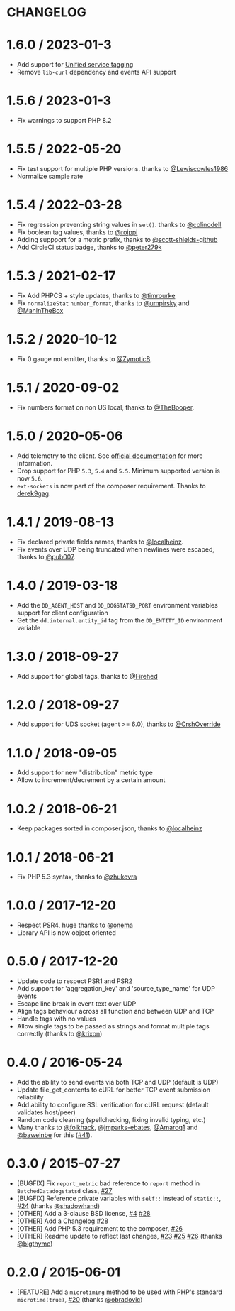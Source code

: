 CHANGELOG
=========

[//]: # (comment: Don't forget to update src/DogStatsd.php:DogStatsd::version when releasing a new version)

# 1.6.0 / 2023-01-3

* Add support for [Unified service tagging](https://docs.datadoghq.com/getting_started/tagging/unified_service_tagging/?tab=kubernetes)
* Remove `lib-curl` dependency and events API support

# 1.5.6 / 2023-01-3

* Fix warnings to support PHP 8.2

# 1.5.5 / 2022-05-20

* Fix test support for multiple PHP versions. thanks to [@Lewiscowles1986][]
* Normalize sample rate

# 1.5.4 / 2022-03-28

* Fix regression preventing string values in `set()`. thanks to [@colinodell][]
* Fix boolean tag values, thanks to [@roippi][]
* Adding suppport for a metric prefix, thanks to [@scott-shields-github][]
* Add CircleCI status badge, thanks to [@peter279k][]

# 1.5.3 / 2021-02-17

* Fix Add PHPCS + style updates, thanks to [@timrourke][]
* Fix `normalizeStat` `number_format`, thanks to [@umpirsky][] and [@ManInTheBox][]

# 1.5.2 / 2020-10-12

* Fix 0 gauge not emitter, thanks to [@ZymoticB][].

# 1.5.1 / 2020-09-02

* Fix numbers format on non US local, thanks to [@TheBooper][].

# 1.5.0 / 2020-05-06

* Add telemetry to the client. See [official documentation][dogstatsd_telemetry_doc] for more information.
* Drop support for PHP `5.3`, `5.4` and `5.5`. Minimum supported version is now `5.6`.
* `ext-sockets` is now part of the composer requirement. Thanks to [derek9gag][].

# 1.4.1 / 2019-08-13

* Fix declared private fields names, thanks to [@localheinz][].
* Fix events over UDP being truncated when newlines were escaped, thanks to [@pub007][].

# 1.4.0 / 2019-03-18

* Add the `DD_AGENT_HOST` and `DD_DOGSTATSD_PORT` environment variables support for client configuration
* Get the `dd.internal.entity_id` tag from the `DD_ENTITY_ID` environment variable

# 1.3.0 / 2018-09-27

* Add support for global tags, thanks to [@Firehed][]

# 1.2.0 / 2018-09-27

* Add support for UDS socket (agent >= 6.0), thanks to [@CrshOverride][]

# 1.1.0 / 2018-09-05

* Add support for new "distribution" metric type
* Allow to increment/decrement by a certain amount

# 1.0.2 / 2018-06-21

* Keep packages sorted in composer.json, thanks to [@localheinz][]

# 1.0.1 / 2018-06-21

* Fix PHP 5.3 syntax, thanks to [@zhukovra][]

# 1.0.0 / 2017-12-20
* Respect PSR4, huge thanks to [@onema][]
* Library API is now object oriented 

# 0.5.0 / 2017-12-20
*  Update code to respect PSR1 and PSR2
*  Add support for 'aggregation_key' and 'source_type_name' for UDP events
*  Escape line break in event text over UDP
*  Align tags behaviour across all function and between UDP and TCP
*  Handle tags with no values
*  Allow single tags to be passed as strings and format multiple tags correctly (thanks to [@krixon][])


# 0.4.0 / 2016-05-24
* Add the ability to send events via both TCP and UDP (default is UDP)
* Update file_get_contents to cURL for better TCP event submission reliability
* Add ability to configure SSL verification for cURL request (default validates host/peer)
* Random code cleaning (spellchecking, fixing invalid typing, etc.)
* Many thanks to [@folkhack][], [@jmparks-ebates][], [@Amaroq1][] and [@baweinbe][] for this ([#41][]).


# 0.3.0 / 2015-07-27
* [BUGFIX] Fix `report_metric` bad reference to `report` method in `BatchedDatadogstatsd` class, [#27][]
* [BUGFIX] Reference private variables with `self::` instead of `static::`, [#24][] (thanks [@shadowhand][])
* [OTHER] Add a 3-clause BSD license, [#4][] [#28][]
* [OTHER] Add a Changelog [#28][]
* [OTHER] Add PHP 5.3 requirement to the composer, [#26][]
* [OTHER] Readme update to reflect last changes, [#23][] [#25][] [#26][] (thanks [@bigthyme][])

# 0.2.0 / 2015-06-01
* [FEATURE] Add a `microtiming` method to be used with PHP's standard `microtime(true)`, [#20][] (thanks [@obradovic][])

<!--- The following link definition list is generated by PimpMyChangelog --->
[#4]: https://github.com/DataDog/php-datadogstatsd/issues/4
[#20]: https://github.com/DataDog/php-datadogstatsd/issues/20
[#23]: https://github.com/DataDog/php-datadogstatsd/issues/23
[#24]: https://github.com/DataDog/php-datadogstatsd/issues/24
[#25]: https://github.com/DataDog/php-datadogstatsd/issues/25
[#26]: https://github.com/DataDog/php-datadogstatsd/issues/26
[#27]: https://github.com/DataDog/php-datadogstatsd/issues/27
[#28]: https://github.com/DataDog/php-datadogstatsd/issues/28
[#41]: https://github.com/DataDog/php-datadogstatsd/pull/41
[@bigthyme]: https://github.com/bigthyme
[@obradovic]: https://github.com/obradovic
[@shadowhand]: https://github.com/shadowhand
[@folkhack]: https://github.com/folkhack
[@baweinbe]: https://github.com/baweinbe
[@jmparks-ebates]: https://github.com/jmparks-ebates
[@Amaroq1]: https://github.com/Amaroq1
[@onema]: https://github.com/onema
[@localheinz]: https://github.com/localheinz
[@pub007]: https://github.com/pub007
[@Firehed]: https://github.com/Firehed
[@CrshOverride]: https://github.com/CrshOverride
[@zhukovra]: https://github.com/zhukovra
[@krixon]: https://github.com/krixon
[derek9gag]: https://github.com/derek9gag
[@TheBooper]: https://github.com/TheBooper
[@ZymoticB]: https://github.com/ZymoticB
[@umpirsky]: https://github.com/umpirsky
[@ManInTheBox]: https://github.com/ManInTheBox
[@timrourke]: https://github.com/timrourke
[@peter279k]: https://github.com/peter279k
[@scott-shields-github]: https://github.com/scott-shields-github
[@roippi]: https://github.com/roippi
[@colinodell]: https://github.com/colinodell
[@Lewiscowles1986]: https://github.com/Lewiscowles1986
[dogstatsd_telemetry_doc]: https://docs.datadoghq.com/developers/dogstatsd/high_throughput/?tab=php#client-side-telemetry
